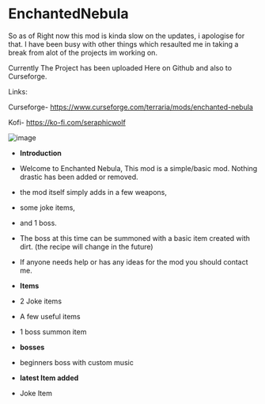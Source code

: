 # EnchantedNebula
So as of Right now this mod is kinda slow on the updates, i apologise for that.
I have been busy with other things which resaulted me in taking a break from alot of the projects im working on.

Currently The Project has been uploaded Here on Github and also to Curseforge.

Links:

Curseforge- https://www.curseforge.com/terraria/mods/enchanted-nebula

Kofi- https://ko-fi.com/seraphicwolf


![image](https://user-images.githubusercontent.com/29392808/120938704-3344fd80-c6e2-11eb-81af-9e291aa719ec.png)

- **Introduction**
- Welcome to Enchanted Nebula, This mod is a simple/basic mod. Nothing drastic has been added or removed.

- the mod itself simply adds in a few weapons,

- some joke items, 
- and 1 boss.
- The boss at this time can be summoned with a basic item created with dirt. (the recipe will change in the future)
- If anyone needs help or has any ideas for the mod you should contact me.

 

* **Items**
* 2 Joke items
* A few useful items
* 1 boss summon item
 

* **bosses**
* beginners boss with custom music
 
* **latest Item added**
* Joke Item
